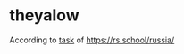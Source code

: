 # theyalow
According to [task](https://github.com/rolling-scopes-school/tasks/blob/master/tasks/markups/level%201/theyalow/theyalow-ru.md) of <https://rs.school/russia/>
